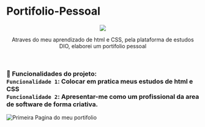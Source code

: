 # Portifolio-Pessoal
<p align="center"><img src="http://img.shields.io/static/v1?label=STATUS&message=EM%20CONSTANTE%20EVOLUCAO&color=GREEN&style=for-the-badge"/></p>
<p align="center">Atraves do meu aprendizado de html e CSS, pela plataforma de estudos DIO, elaborei um portifolio pessoal</p><br>

### :hammer: Funcionalidades do projeto: <br>`Funcionalidade 1`: Colocar em pratica meus estudos de html e CSS <br> `Funcionalidade 2`: Apresentar-me como um profissional da area de software de forma criativa. <br>
![Primeira Pagina do meu portifolio](https://user-images.githubusercontent.com/105323660/199322641-a63d4ba4-ece0-4ec9-b0d2-32facf4260c6.gif)

